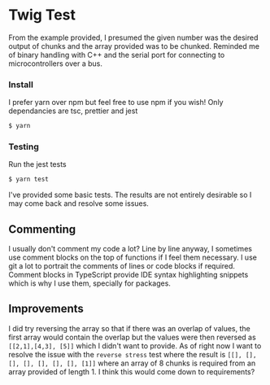 # Twig Test

From the example provided, I presumed the given number was the desired output of chunks and the array provided was to be chunked. Reminded me of binary handling with C++ and the serial port for connecting to microcontrollers over a bus.

### Install

I prefer yarn over npm but feel free to use npm if you wish! Only dependancies are tsc, prettier and jest

```bash
$ yarn
```

### Testing

Run the jest tests

```bash
$ yarn test
```

I've provided some basic tests. The results are not entirely desirable so I may come back and resolve some issues.

## Commenting

I usually don't comment my code a lot? Line by line anyway, I sometimes use comment blocks on the top of functions if I feel them necessary. I use git a lot to portrait the comments of lines or code blocks if required. 
Comment blocks in TypeScript provide IDE syntax highlighting snippets which is why I use them, specially for packages. 


## Improvements

I did try reversing the array so that if there was an overlap of values, the first array would contain the overlap but the values were then reversed as `[[2,1],[4,3], [5]]` which I didn't want to provide. As of right now I want to resolve the issue with the `reverse stress` test where the result is `[[], [], [], [], [], [], [], [1]]` where an array of 8 chunks is required from an array provided of length 1. I think this would come down to requirements? 
